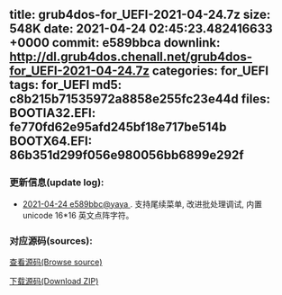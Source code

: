 title: grub4dos-for_UEFI-2021-04-24.7z
size: 548K
date: 2021-04-24 02:45:23.482416633 +0000
commit: e589bbca
downlink: http://dl.grub4dos.chenall.net/grub4dos-for_UEFI-2021-04-24.7z
categories: for_UEFI
tags: for_UEFI
md5: c8b215b71535972a8858e255fc23e44d
files:
  BOOTIA32.EFI: fe770fd62e95afd245bf18e717be514b
  BOOTX64.EFI: 86b351d299f056e980056bb6899e292f
---

### 更新信息(update log):
  * [2021-04-24 e589bbc@yaya ](https://github.com/chenall/grub4dos/commit/e589bbcad761a0cf80c317a9107ef90588888959)     ﻿. 支持尾续菜单, 改进批处理调试, 内置 unicode 16*16 英文点阵字符。


### 对应源码(sources):
  [查看源码(Browse source)](https://github.com/chenall/grub4dos/tree/e589bbcad761a0cf80c317a9107ef90588888959)

  [下载源码(Download ZIP)](https://github.com/chenall/grub4dos/archive/e589bbcad761a0cf80c317a9107ef90588888959.zip)
